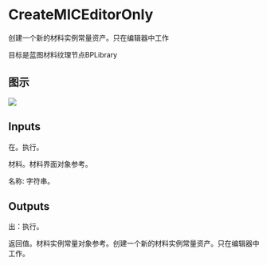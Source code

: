 # CreateMICEditorOnly

创建一个新的材料实例常量资产。只在编辑器中工作

目标是蓝图材料纹理节点BPLibrary

## 图示

![]($-20221218-20355409.png)

## Inputs

在。执行。

材料。材料界面对象参考。

名称: 字符串。  

## Outputs

出：执行。

返回值。材料实例常量对象参考。创建一个新的材料实例常量资产。只在编辑器中工作。
